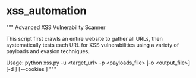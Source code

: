 # xss_automation
"""
Advanced XSS Vulnerability Scanner

This script first crawls an entire website to gather all URLs, then systematically tests
each URL for XSS vulnerabilities using a variety of payloads and evasion techniques.

Usage:
    python xss.py -u <target_url> -p <payloads_file> [-o <output_file>] [-d <depth>] [--cookies <cookies>]
"""
